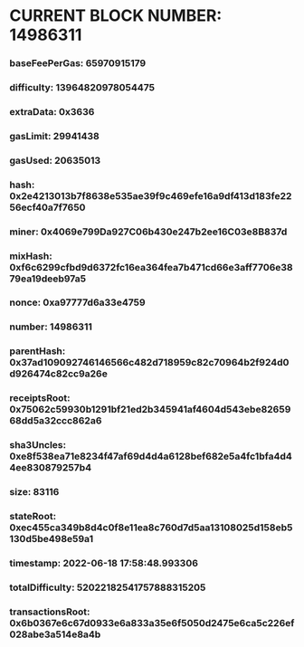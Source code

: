 # CURRENT BLOCK NUMBER: 14986311

### baseFeePerGas: 65970915179
### difficulty: 13964820978054475
### extraData: 0x3636
### gasLimit: 29941438
### gasUsed: 20635013
### hash: 0x2e4213013b7f8638e535ae39f9c469efe16a9df413d183fe2256ecf40a7f7650
### miner: 0x4069e799Da927C06b430e247b2ee16C03e8B837d
### mixHash: 0xf6c6299cfbd9d6372fc16ea364fea7b471cd66e3aff7706e3879ea19deeb97a5
### nonce: 0xa97777d6a33e4759
### number: 14986311
### parentHash: 0x37ad109092746146566c482d718959c82c70964b2f924d0d926474c82cc9a26e
### receiptsRoot: 0x75062c59930b1291bf21ed2b345941af4604d543ebe8265968dd5a32ccc862a6
### sha3Uncles: 0xe8f538ea71e8234f47af69d4d4a6128bef682e5a4fc1bfa4d44ee830879257b4
### size: 83116
### stateRoot: 0xec455ca349b8d4c0f8e11ea8c760d7d5aa13108025d158eb5130d5be498e59a1
### timestamp: 2022-06-18 17:58:48.993306
### totalDifficulty: 52022182541757888315205
### transactionsRoot: 0x6b0367e6c67d0933e6a833a35e6f5050d2475e6ca5c226ef028abe3a514e8a4b
